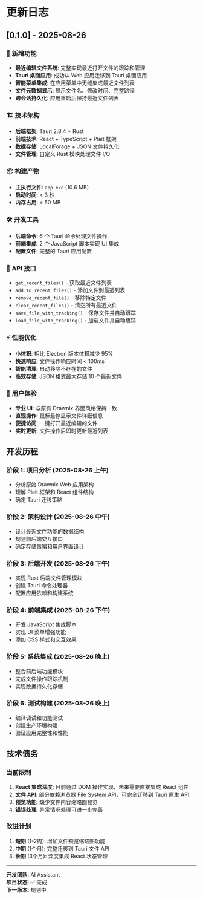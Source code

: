 # 更新日志

## [0.1.0] - 2025-08-26

### 🎉 新增功能
- **最近编辑文件系统**: 完整实现最近打开文件的跟踪和管理
- **Tauri 桌面应用**: 成功从 Web 应用迁移到 Tauri 桌面应用
- **智能菜单集成**: 在应用菜单中无缝集成最近文件列表
- **文件元数据显示**: 显示文件名、修改时间、完整路径
- **跨会话持久化**: 应用重启后保持最近文件列表

### 🏗️ 技术架构
- **后端框架**: Tauri 2.8.4 + Rust
- **前端技术**: React + TypeScript + Plait 框架
- **数据存储**: LocalForage + JSON 文件持久化
- **文件管理**: 自定义 Rust 模块处理文件 I/O

### 📦 构建产物
- **主执行文件**: `app.exe` (10.6 MB)
- **启动时间**: < 3 秒
- **内存占用**: < 50 MB

### 🛠️ 开发工具
- **后端命令**: 6 个 Tauri 命令处理文件操作
- **前端集成**: 2 个 JavaScript 脚本实现 UI 集成
- **配置文件**: 完整的 Tauri 应用配置

### 🎯 API 接口
- `get_recent_files()` - 获取最近文件列表
- `add_to_recent_files()` - 添加文件到最近列表
- `remove_recent_file()` - 移除特定文件
- `clear_recent_files()` - 清空所有最近文件
- `save_file_with_tracking()` - 保存文件并自动跟踪
- `load_file_with_tracking()` - 加载文件并自动跟踪

### ⚡ 性能优化
- **小体积**: 相比 Electron 版本体积减少 95%
- **快速响应**: 文件操作响应时间 < 100ms
- **智能清理**: 自动移除不存在的文件
- **高效存储**: JSON 格式最大存储 10 个最近文件

### 🎨 用户体验
- **专业 UI**: 与原有 Drawnix 界面风格保持一致
- **直观操作**: 鼠标悬停显示文件详细信息
- **便捷访问**: 一键打开最近编辑的文件
- **实时更新**: 文件操作后即时更新最近列表

## 开发历程

### 阶段 1: 项目分析 (2025-08-26 上午)
- 分析原始 Drawnix Web 应用架构
- 理解 Plait 框架和 React 组件结构
- 确定 Tauri 迁移策略

### 阶段 2: 架构设计 (2025-08-26 中午)
- 设计最近文件功能的数据结构
- 规划前后端交互接口
- 确定存储策略和用户界面设计

### 阶段 3: 后端开发 (2025-08-26 下午)
- 实现 Rust 后端文件管理模块
- 创建 Tauri 命令处理器
- 配置应用依赖和构建系统

### 阶段 4: 前端集成 (2025-08-26 下午)
- 开发 JavaScript 集成脚本
- 实现 UI 菜单增强功能
- 添加 CSS 样式和交互效果

### 阶段 5: 系统集成 (2025-08-26 晚上)
- 整合前后端功能模块
- 完成文件操作跟踪机制
- 实现数据持久化存储

### 阶段 6: 测试构建 (2025-08-26 晚上)
- 编译调试和功能测试
- 创建生产环境构建
- 验证应用完整性和性能

## 技术债务

### 当前限制
1. **React 集成深度**: 目前通过 DOM 操作实现，未来需要直接集成 React 组件
2. **文件 API**: 部分依赖浏览器 File System API，可完全迁移到 Tauri 原生 API
3. **预览功能**: 缺少文件内容缩略图预览
4. **错误处理**: 异常情况处理可进一步完善

### 改进计划
1. **短期** (1-2周): 增加文件预览缩略图功能
2. **中期** (1个月): 完整迁移到 Tauri 文件 API
3. **长期** (3个月): 深度集成 React 状态管理

---

**开发团队**: AI Assistant  
**项目状态**: ✅ 完成  
**下一版本**: 规划中
